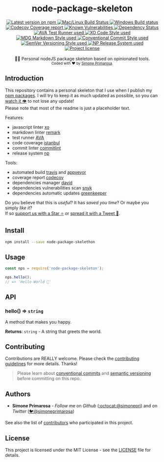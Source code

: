 <h1 align="center">
  <b>node-package-skeleton</b>
</h1>
<div align="center">
  <!-- Version - npm -->
  <a href="https://www.npmjs.com/package/node-package-skeleton">
    <img src="https://img.shields.io/npm/v/node-package-skeleton.svg" alt="Latest version on npm" />
  </a>
  <!-- CI - TravisCI -->
  <a href="https://travis-ci.org/simonepri/node-package-skeleton">
    <img src="https://img.shields.io/travis/typicode/husky/master.svg?label=Mac%20OSX%20%26%20Linux" alt="Mac/Linux Build Status" />
  </a>
  <!-- CI - AppVeyor -->
  <a href="https://ci.appveyor.com/project/simonepri/node-package-skeleton">
    <img src="https://img.shields.io/appveyor/ci/simonepri/node-package-skeleton/master.svg?label=Windows" alt="Windows Build status" />
  </a>
  <!-- Coverage - Codecov -->
  <a href="https://codecov.io/gh/simonepri/node-package-skeleton">
    <img src="https://img.shields.io/codecov/c/github/simonepri/node-package-skeleton/master.svg" alt="Codecov Coverage report" />
  </a>
  <!-- DM - Snyk -->
  <a href="https://snyk.io/test/github/simonepri/node-package-skeleton?targetFile=package.json">
    <img src="https://snyk.io/test/github/simonepri/node-package-skeleton/badge.svg?targetFile=package.json" alt="Known Vulnerabilities" />
  </a>
  <!-- DM - David -->
  <a href="https://david-dm.org/simonepri/node-package-skeleton">
    <img src="https://david-dm.org/simonepri/node-package-skeleton/status.svg" alt="Dependency Status" />
  </a>
</div>
<div align="center">
  <!-- Test Runner - AVA -->
  <a href="https://github.com/avajs/ava">
    <img src="https://img.shields.io/badge/test_runner-AVA-fb3170.svg" alt="AVA Test Runner used" />
  </a>
  <!-- Code Style - XO -->
  <a href="https://github.com/sindresorhus/xo">
    <img src="https://img.shields.io/badge/code_style-XO-5ed9c7.svg" alt="XO Code Style used" />
  </a>
  <!-- Markdown Style - MDG -->
  <a href="https://github.com/remarkjs/remark-lint/tree/master/packages/remark-preset-lint-markdown-style-guide">
    <img src="https://img.shields.io/badge/markdown_style-MDG-34495e.svg" alt="MDG Markdown Style used" />
  </a>
  <!-- Commit Style - Conventional -->
  <a href="https://github.com/marionebl/commitlint/tree/master/@commitlint/config-conventional">
    <img src="https://img.shields.io/badge/commit_style-conventional-9b59b6.svg" alt="Conventional Commit Style used" />
  </a>
  <!-- Versioning Style - SemVer -->
  <a href="https://github.com/marionebl/commitlint/tree/master/@commitlint/config-conventional">
    <img src="https://img.shields.io/badge/versioning_style-semver-2cc990.svg" alt="SemVer Versioning Style used" />
  </a>
  <!-- Release System - np -->
  <a href="https://github.com/sindresorhus/np">
    <img src="https://img.shields.io/badge/release_system-np-6c8784.svg" alt="NP Release System used" />
  </a>
</div>
<div align="center">
  <!-- License - MIT -->
  <a href="https://github.com/simonepri/node-package-skeleton#license">
    <img src="https://img.shields.io/github/license/simonepri/node-package-skeleton.svg" alt="Project license" />
  </a>
</div>
<br />
<div align="center">
  👷🏼 Personal nodeJS package skeleton based on opinionated tools.
</div>
<div align="center">
  <sub>
    Coded with ❤️ by <a href="https://github.com/simonepri/node-package-skelethon#authors">Simone Primarosa</a>.
  </sub>
</div>

## Introduction

This repository contains a personal skeleton that I use when I publish my [npm packages](https://www.npmjs.com/~simonepri). I will try to keep it as much updated as possible, so you can [watch it 👁](https://github.com/simonepri/node-package-skelethon#start-of-content) to not lose any update!  
Please note that most of the readme is just a placeholder text.

Features:
- javascript linter [xo](https://github.com/sindresorhus/xo)
- markdown linter [remark](https://github.com/remarkjs/remark-lint)
- test runner [AVA](https://github.com/avajs/ava)
- code coverage [istanbul](https://github.com/istanbuljs/nyc)
- commit linter [commitlint](https://github.com/marionebl/commitlint)
- release system [np](https://github.com/sindresorhus/np)

Tools:
- automated build [travis](travis-ci.org) and [appveyor](https://www.appveyor.com/)
- coverage report [codecov](https://codecov.io/gh)
- dependencies manager [david](https://david-dm.org)
- dependencies vulnerabilities scan [snyk](https://snyk.io)
- dependencies automatic updates [greenkeeper](https://greenkeeper.io/)

Do you believe that this is *useful*? It has *saved you time*? Or maybe you simply *like it*?  
If so [support us with a Star ⭐️](https://github.com/simonepri/node-package-skelethon#start-of-content) or [spread it with a Tweet 💬](https://twitter.com/intent/tweet?url=https%3A%2F%2Fgithub.com%2Fsimonepri%2Fnode-package-skeleton&via=simonepri&text=Check%20out%20node-package-skeleton%21%20A%20Personal%20nodeJS%20package%20skeleton%20based%20on%20opinionated%20tools.&hashtags=%23simonepri%20%23nodejs).

## Install

```bash
npm install --save node-package-skelethon
```

## Usage
```js
const nps = require('node-package-skeleton');

nps.hello();
// => 'Hello World 🌈'
```

## API
<a name="hello"></a>

### hello() ⇒ <code>string</code>
A method that makes you happy.

**Returns**: <code>string</code> - A string that greets the world.  

## Contributing
Contributions are REALLY welcome.
Please check the [contributing guidelines](.github/contributing.md) for more details. Thanks!

> Please learn about [conventional commits](https://conventionalcommits.org/) and [semantic versioning](https://semver.org/) before committing on this repo.

## Authors
- **Simone Primarosa** -  *Follow* me on *Github* ([:octocat:@simonepri](https://github.com/simonepri)) and on  *Twitter* ([🐦@simoneprimarosa](http://twitter.com/intent/user?screen_name=simonepri))

See also the list of [contributors](https://github.com/simonepri/node-package-skelethon/contributors) who participated in this project.

## License
This project is licensed under the MIT License - see the [LICENSE](https://github.com/simonepri/node-package-skelethon/LICENSE) file for details.
